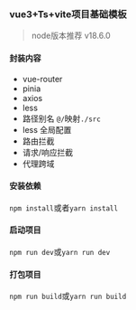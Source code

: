 ### vue3+Ts+vite项目基础模板

> node版本推荐 v18.6.0

#### 封装内容
- vue-router
- pinia
- axios 
- less
- 路径别名 `@/`映射`./src`
- less 全局配置
- 路由拦截
- 请求/响应拦截
- 代理跨域

#### 安装依赖
`npm install`或者`yarn install`

#### 启动项目
`npm run dev`或`yarn run dev`

#### 打包项目
`npm run build`或`yarn run build`
